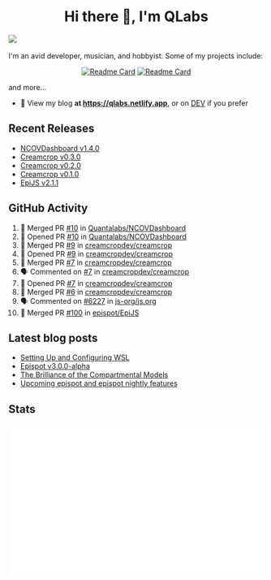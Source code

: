<h1 align="center">Hi there 👋, I'm QLabs </h1>
<img src="https://i.ibb.co/mbr1j6p/Qlabs.png" width="1000px">

I'm an avid developer, musician, and hobbyist. Some of my projects include:
<p align='center'><a href="https://github.com/Quantalabs/EpiJS"><img src="https://github-readme-stats.vercel.app/api/pin/?username=epispot&amp;repo=EpiJS" alt="Readme Card"></a>
<a href="https://github.com/Quantalabs/NCOVDashboard"><img src="https://github-readme-stats.vercel.app/api/pin/?username=Quantalabs&amp;repo=NCOVDashboard" alt="Readme Card"></a></p>


and more...

- 📜 View my blog **at https://qlabs.netlify.app**, or on [DEV](https://dev.to/Quantalabs) if you prefer

## Recent Releases
- [NCOVDashboard v1.4.0](https://github.com/Quantalabs/NCOVDashboard/releases/tag/v1.4.0)
- [Creamcrop v0.3.0](https://github.com/creamcropdev/creamcrop/releases/tag/v0.3.0)
- [Creamcrop v0.2.0](https://github.com/creamcropdev/creamcrop/releases/tag/v0.2.0)
- [Creamcrop v0.1.0](https://github.com/creamcropdev/creamcrop/releases/tag/v0.1.0)
- [EpiJS v2.1.1](https://github.com/epispot/EpiJS/releases/tag/v2.1.1)

## GitHub Activity
<!--START_SECTION:activity-->
1. 🎉 Merged PR [#10](https://github.com/Quantalabs/NCOVDashboard/pull/10) in [Quantalabs/NCOVDashboard](https://github.com/Quantalabs/NCOVDashboard)
2. 💪 Opened PR [#10](https://github.com/Quantalabs/NCOVDashboard/pull/10) in [Quantalabs/NCOVDashboard](https://github.com/Quantalabs/NCOVDashboard)
3. 🎉 Merged PR [#9](https://github.com/creamcropdev/creamcrop/pull/9) in [creamcropdev/creamcrop](https://github.com/creamcropdev/creamcrop)
4. 💪 Opened PR [#9](https://github.com/creamcropdev/creamcrop/pull/9) in [creamcropdev/creamcrop](https://github.com/creamcropdev/creamcrop)
5. 🎉 Merged PR [#7](https://github.com/creamcropdev/creamcrop/pull/7) in [creamcropdev/creamcrop](https://github.com/creamcropdev/creamcrop)
6. 🗣 Commented on [#7](https://github.com/creamcropdev/creamcrop/issues/7) in [creamcropdev/creamcrop](https://github.com/creamcropdev/creamcrop)
7. 💪 Opened PR [#7](https://github.com/creamcropdev/creamcrop/pull/7) in [creamcropdev/creamcrop](https://github.com/creamcropdev/creamcrop)
8. 🎉 Merged PR [#6](https://github.com/creamcropdev/creamcrop/pull/6) in [creamcropdev/creamcrop](https://github.com/creamcropdev/creamcrop)
9. 🗣 Commented on [#6227](https://github.com/js-org/js.org/issues/6227) in [js-org/js.org](https://github.com/js-org/js.org)
10. 🎉 Merged PR [#100](https://github.com/epispot/EpiJS/pull/100) in [epispot/EpiJS](https://github.com/epispot/EpiJS)
<!--END_SECTION:activity-->

## Latest blog posts
<!-- BLOG-POST-LIST:START -->
- [Setting Up and Configuring WSL](https://dev.to/quantalabs/setting-up-and-configuring-wsl-392c)
- [Epispot v3.0.0-alpha](https://dev.to/epispot/epispot-v3-0-0-alpha-5heh)
- [The Brilliance of the Compartmental Models](https://dev.to/quantalabs/the-brilliance-of-the-compartmental-models-1j99)
- [Upcoming epispot and epispot nightly features](https://dev.to/epispot/upcoming-epispot-and-epispot-nightly-features-52ep)
<!-- BLOG-POST-LIST:END -->


## Stats
<p align="center"><img src="https://github.com/Quantalabs/github-stats/raw/master/generated/languages.svg" alt="Language Stats"><br>

